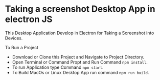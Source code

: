 # Taking a screenshot Desktop App in electron JS
This Desktop Application Develop in Electron for Taking a Screenshot into Devices.

To Run a Project

- Download or Clone this Project and Navigate to Project Directory.
- Open Terminal or Command Propt and Run Command `npm install`.
- To run Application type Command `npm start`.
- To Build MacOs or Linux Desktop App run command `npm run build`.
